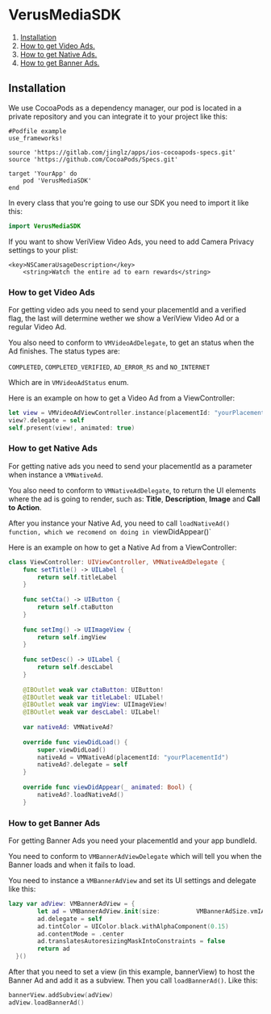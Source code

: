 # VerusMediaSDK

1. [ Installation ](#ins)
2. [ How to get Video Ads. ](#video)
2. [ How to get Native Ads. ](#native)
2. [ How to get Banner Ads. ](#banner)

<a name="ins"></a>
## Installation

We use CocoaPods as a dependency manager, our pod is located in a private repository and you can integrate it to your project like this:

```
#Podfile example
use_frameworks!

source 'https://gitlab.com/jinglz/apps/ios-cocoapods-specs.git'
source 'https://github.com/CocoaPods/Specs.git'

target 'YourApp' do
    pod 'VerusMediaSDK'
end
```
In every class that you're going to use our SDK you need to import it like this:

```swift
import VerusMediaSDK
```
If you want to show VeriView Video Ads, you need to add Camera Privacy settings to your plist: 
```
<key>NSCameraUsageDescription</key>
	<string>Watch the entire ad to earn rewards</string>
```
<a name="video"></a>
### How to get Video Ads
For getting video ads you need to send your placementId and a verified flag, the last will determine wether we show a VeriView Video Ad or a regular Video Ad.

You also need to conform to `VMVideoAdDelegate`, to get an status when the Ad finishes. The status types are:

`COMPLETED`, `COMPLETED_VERIFIED`, `AD_ERROR_RS` and `NO_INTERNET`

Which are in `VMVideoAdStatus` enum.

Here is an example on how to get a Video Ad from a ViewController:

```swift
let view = VMVideoAdViewController.instance(placementId: "yourPlacementId", verified: true)
view?.delegate = self
self.present(view!, animated: true)
```
<a name="native"></a>
### How to get Native Ads
For getting native ads you need to send your placementId as a parameter when instance a `VMNativeAd`.

You also need to conform to `VMNativeAdDelegate`, to return the UI elements where the ad is going to render, such as: **Title**, **Description**, **Image** and **Call to Action**.

After you instance your Native Ad, you need to call `loadNativeAd() function, which we recomend on doing in `viewDidAppear()`

Here is an example on how to get a Native Ad from a ViewController:

```swift
class ViewController: UIViewController, VMNativeAdDelegate {
    func setTitle() -> UILabel {
        return self.titleLabel
    }
    
    func setCta() -> UIButton {
        return self.ctaButton
    }
    
    func setImg() -> UIImageView {
        return self.imgView
    }
    
    func setDesc() -> UILabel {
        return self.descLabel
    }
    
    @IBOutlet weak var ctaButton: UIButton!
    @IBOutlet weak var titleLabel: UILabel!
    @IBOutlet weak var imgView: UIImageView!
    @IBOutlet weak var descLabel: UILabel!
    
    var nativeAd: VMNativeAd?
	
	override func viewDidLoad() {
        super.viewDidLoad()
        nativeAd = VMNativeAd(placementId: "yourPlacementId")
        nativeAd?.delegate = self
    }
    
    override func viewDidAppear(_ animated: Bool) {
        nativeAd?.loadNativeAd()
    }
```
<a name="banner"></a>
### How to get Banner Ads
For getting Banner Ads you need your placementId and your app bundleId.

You need to conform to `VMBannerAdViewDelegate` which will tell you when the Banner loads and when it fails to load.

You need to instance a `VMBannerAdView` and set its UI settings and delegate like this:

```swift
lazy var adView: VMBannerAdView = {
        let ad = VMBannerAdView.init(size: 	        VMBannerAdSize.vmIABMediumRectangle_300x250, placementId: "yourPlacementId", buildId: "yourBundleId")
        ad.delegate = self
        ad.tintColor = UIColor.black.withAlphaComponent(0.15)
        ad.contentMode = .center
        ad.translatesAutoresizingMaskIntoConstraints = false
        return ad
  }()
```
After that you need to set a view (in this example, bannerView) to host the Banner Ad and add it as a subview. Then you call `loadBannerAd()`. Like this:
```swift
bannerView.addSubview(adView)
adView.loadBannerAd()
```

